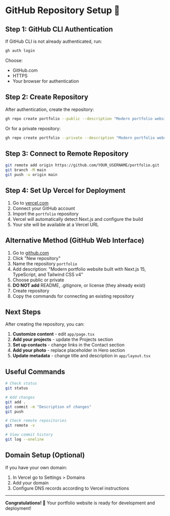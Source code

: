 # GitHub Repository Setup 🚀

## Step 1: GitHub CLI Authentication

If GitHub CLI is not already authenticated, run:

```bash
gh auth login
```

Choose:

- GitHub.com
- HTTPS
- Your browser for authentication

## Step 2: Create Repository

After authentication, create the repository:

```bash
gh repo create portfolio --public --description "Modern portfolio website built with Next.js 15, TypeScript, and Tailwind CSS v4"
```

Or for a private repository:

```bash
gh repo create portfolio --private --description "Modern portfolio website built with Next.js 15, TypeScript, and Tailwind CSS v4"
```

## Step 3: Connect to Remote Repository

```bash
git remote add origin https://github.com/YOUR_USERNAME/portfolio.git
git branch -M main
git push -u origin main
```

## Step 4: Set Up Vercel for Deployment

1. Go to [vercel.com](https://vercel.com)
2. Connect your GitHub account
3. Import the `portfolio` repository
4. Vercel will automatically detect Next.js and configure the build
5. Your site will be available at a Vercel URL

## Alternative Method (GitHub Web Interface)

1. Go to [github.com](https://github.com)
2. Click "New repository"
3. Name the repository `portfolio`
4. Add description: "Modern portfolio website built with Next.js 15, TypeScript, and Tailwind CSS v4"
5. Choose public or private
6. **DO NOT add** README, .gitignore, or license (they already exist)
7. Create repository
8. Copy the commands for connecting an existing repository

## Next Steps

After creating the repository, you can:

1. **Customize content** - edit `app/page.tsx`
2. **Add your projects** - update the Projects section
3. **Set up contacts** - change links in the Contact section
4. **Add your photo** - replace placeholder in Hero section
5. **Update metadata** - change title and description in `app/layout.tsx`

## Useful Commands

```bash
# Check status
git status

# Add changes
git add .
git commit -m "Description of changes"
git push

# Check remote repositories
git remote -v

# View commit history
git log --oneline
```

## Domain Setup (Optional)

If you have your own domain:

1. In Vercel go to Settings > Domains
2. Add your domain
3. Configure DNS records according to Vercel instructions

---

**Congratulations! 🎉** Your portfolio website is ready for development and deployment!
